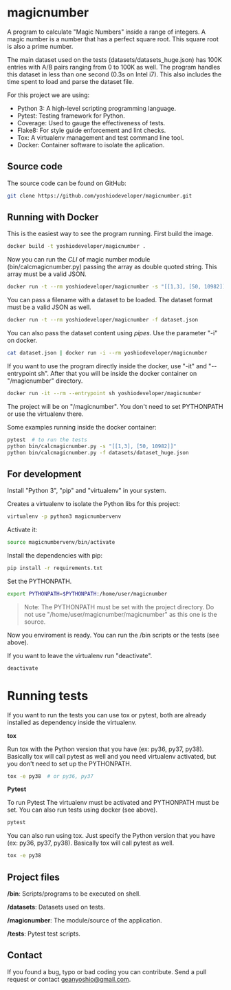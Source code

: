 # magicnumber

A program to calculate "Magic Numbers" inside a range of integers. A magic number is a number that has a perfect square root. This square root is also a prime number.

The main dataset used on the tests (datasets/datasets_huge.json) has 100K entries with A/B pairs ranging from 0 to 100K as well. The program handles this dataset in less than one second (0.3s on Intel i7). This also includes the time spent to load and parse the dataset file.

For this project we are using:

- Python 3: A high-level scripting programming language.
- Pytest: Testing framework for Python.
- Coverage: Used to gauge the effectiveness of tests.
- Flake8: For style guide enforcement and lint checks.
- Tox: A virtualenv management and test command line tool.
- Docker: Container software to isolate the aplication.


## Source code

The source code can be found on GitHub:

```bash
git clone https://github.com/yoshiodeveloper/magicnumber.git
```


## Running with Docker

This is the easiest way to see the program running. First build the image.

```bash
docker build -t yoshiodeveloper/magicnumber .
```

Now you can run the *CLI* of magic number module (bin/calcmagicnumber.py) passing the array as double quoted string. This array must be a valid JSON.

```bash
docker run -t --rm yoshiodeveloper/magicnumber -s "[[1,3], [50, 10982]]"
```

You can pass a filename with a dataset to be loaded. The dataset format must be a valid JSON as well.

```bash
docker run -t --rm yoshiodeveloper/magicnumber -f dataset.json
```

You can also pass the dataset content using *pipes*. Use the parameter "-i" on docker.

```bash
cat dataset.json | docker run -i --rm yoshiodeveloper/magicnumber
```

If you want to use the program directly inside the docker, use "-it" and "--entrypoint sh". After that you will be inside the docker container on "/magicnumber" directory.

```bash
docker run -it --rm --entrypoint sh yoshiodeveloper/magicnumber
```

The project will be on "/magicnumber". You don't need to set PYTHONPATH or use the virtualenv there.

Some examples running inside the docker container:

```bash
pytest  # to run the tests
python bin/calcmagicnumber.py -s "[[1,3], [50, 10982]]"
python bin/calcmagicnumber.py -f datasets/dataset_huge.json
```


## For development

Install "Python 3", "pip" and "virtualenv" in your system.

Creates a virtualenv to isolate the Python libs for this project:

```bash
virtualenv -p python3 magicnumbervenv
```

Activate it:

```bash
source magicnumbervenv/bin/activate
```

Install the dependencies with pip:

```bash
pip install -r requirements.txt
```

Set the PYTHONPATH.

```bash
export PYTHONPATH=$PYTHONPATH:/home/user/magicnumber
```

> Note: The PYTHONPATH must be set with the project directory. Do not use "/home/user/magicnumber/magicnumber" as this one is the source.

Now you enviroment is ready. You can run the /bin scripts or the tests (see above).

If you want to leave the virtualenv run "deactivate".

```bash
deactivate
```


# Running tests

If you want to run the tests you can use tox or pytest, both are already installed as dependency inside the virtualenv.

**tox**

Run tox with the Python version that you have (ex: py36, py37, py38). Basically tox will call pytest as well and you need virtualenv activated, but you don't need to set up the PYTHONPATH.

```bash
tox -e py38  # or py36, py37
```

**Pytest**

To run Pytest
The virtualenv must be activated and PYTHONPATH must be set. You can also run tests using docker (see above).

```bash
pytest
```

You can also run using tox. Just specify the Python version that you have (ex: py36, py37, py38). Basically tox will call pytest as well.

```bash
tox -e py38
```


## Project files

**/bin**: Scripts/programs to be executed on shell.

**/datasets**: Datasets used on tests.
 
**/magicnumber**: The module/source of the application.
 
**/tests**: Pytest test scripts.
 
 
## Contact

If you found a bug, typo or bad coding you can contribute. Send a pull request or contact geanyoshio@gmail.com.
